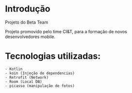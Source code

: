 # Introdução
Projeto do Beta Team

Projeto promovido pelo time CI&T, para a formação de novos desenvolvedores mobile.

# Tecnologias utilizadas:

    - Kotlin
    - koin (Injeção de dependencias)
    - Retrofit (Network)
    - Room (Local DB)
    - picasso (manipulação de fotos)


